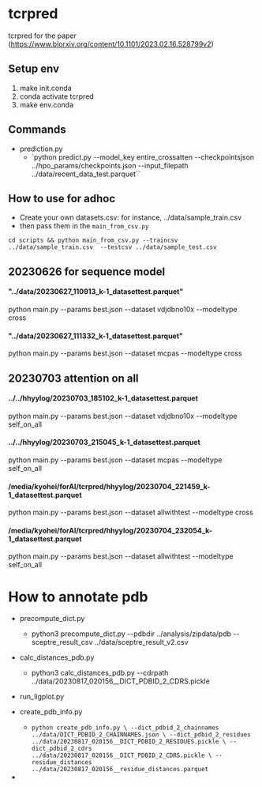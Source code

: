 # tcrpred
tcrpred for the paper (https://www.biorxiv.org/content/10.1101/2023.02.16.528799v2)

## Setup env

1. make init.conda
2. conda activate tcrpred
3. make env.conda

## Commands

- prediction.py
  - `python predict.py --model_key entire_crossatten --checkpointsjson ../hpo_params/checkpoints.json --input_filepath ../data/recent_data_test.parquet``


## How to use for adhoc
- Create your own datasets.csv: for instance, ../data/sample_train.csv
- then pass them in the `main_from_csv.py`

`cd scripts && python main_from_csv.py --traincsv ../data/sample_train.csv  --testcsv ../data/sample_test.csv `



## 20230626 for sequence model

#### "../data/20230627_110913_k-1_datasettest.parquet"
python main.py --params best.json --dataset vdjdbno10x --modeltype cross 

#### "../data/20230627_111332_k-1_datasettest.parquet"
python main.py --params best.json --dataset mcpas --modeltype cross


##  20230703 attention on all

#### ../../hhyylog/20230703_185102_k-1_datasettest.parquet
python main.py --params best.json --dataset vdjdbno10x --modeltype self_on_all

#### ../../hhyylog/20230703_215045_k-1_datasettest.parquet
python main.py --params best.json --dataset mcpas --modeltype self_on_all

#### /media/kyohei/forAI/tcrpred/hhyylog/20230704_221459_k-1_datasettest.parquet
python main.py --params best.json --dataset allwithtest --modeltype cross 

#### /media/kyohei/forAI/tcrpred/hhyylog/20230704_232054_k-1_datasettest.parquet
python main.py --params best.json --dataset allwithtest --modeltype self_on_all


# How to annotate pdb

- precompute_dict.py
  - python3 precompute_dict.py --pdbdir ../analysis/zipdata/pdb --sceptre_result_csv ../data/sceptre_result_v2.csv

- calc_distances_pdb.py
  - python3 calc_distances_pdb.py --cdrpath ../data/20230817_020156__DICT_PDBID_2_CDRS.pickle

- run_ligplot.py 

- create_pdb_info.py 
  - `python create_pdb_info.py \
    --dict_pdbid_2_chainnames ../data/DICT_PDBID_2_CHAINNAMES.json \
    --dict_pdbid_2_residues ../data/20230817_020156__DICT_PDBID_2_RESIDUES.pickle \
    --dict_pdbid_2_cdrs ../data/20230817_020156__DICT_PDBID_2_CDRS.pickle \
    --residue_distances ../data/20230817_020156__residue_distances.parquet`

- 